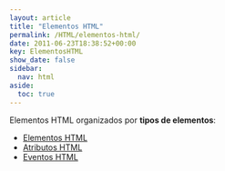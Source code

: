 ```yaml
---
layout: article
title: "Elementos HTML"
permalink: /HTML/elementos-html/
date: 2011-06-23T18:38:52+00:00
key: ElementosHTML
show_date: false
sidebar:
  nav: html
aside:
  toc: true
---
```


Elementos HTML organizados por **tipos de elementos**: 

<ul>
  <li><a href="/HTML/tag/elemento-html/">Elementos HTML</a></li>
  <li><a href="/HTML/tag/atributo-html/">Atributos HTML</a></li>
  <li><a href="/HTML/tag/evento-html/">Eventos HTML</a></li>
</ul>